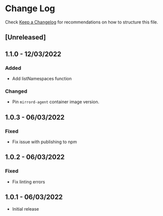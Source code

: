 # Change Log
Check [Keep a Changelog](http://keepachangelog.com/) for recommendations on how to structure this file.

## [Unreleased]

## 1.1.0 - 12/03/2022
### Added
- Add listNamespaces function
### Changed
- Pin `mirrord-agent` container image version.

## 1.0.3 - 06/03/2022
### Fixed
- Fix issue with publishing to npm

## 1.0.2 - 06/03/2022
### Fixed
- Fix linting errors

## 1.0.1 - 06/03/2022
- Initial release
